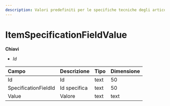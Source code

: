```yaml
---
description: Valori predefiniti per le specifiche tecniche degli articoli
---
```


# ItemSpecificationFieldValue

**Chiavi**

* _Id_

| Campo | Descrizione | Tipo | Dimensione |
| :--- | :--- | :--- | :--- |
| Id | Id | text | 50 |
| SpecificationFieldId | Id specifica | text | 50 |
| Value | Valore | text | text |
